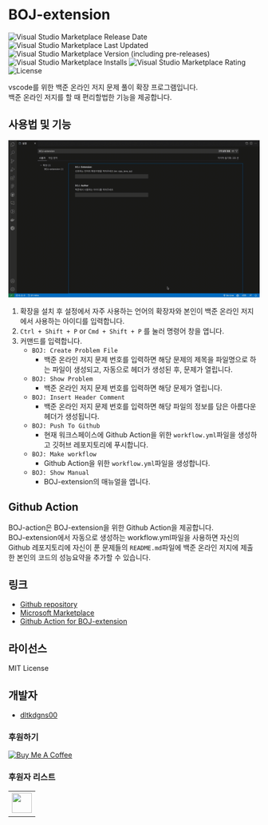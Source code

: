 # BOJ-extension

![Visual Studio Marketplace Release Date](https://img.shields.io/visual-studio-marketplace/release-date/dltkdgns00.BOJ-EX)
![Visual Studio Marketplace Last Updated](https://img.shields.io/visual-studio-marketplace/last-updated/dltkdgns00.BOJ-EX)
![Visual Studio Marketplace Version (including pre-releases)](https://img.shields.io/visual-studio-marketplace/v/dltkdgns00.BOJ-EX)
![Visual Studio Marketplace Installs](https://img.shields.io/visual-studio-marketplace/i/dltkdgns00.BOJ-EX)
![Visual Studio Marketplace Rating](https://img.shields.io/visual-studio-marketplace/r/dltkdgns00.BOJ-EX)
![License](https://img.shields.io/github/license/dltkdgns00/BOJ-extension)


vscode를 위한 백준 온라인 저지 문제 풀이 확장 프로그램입니다.  
백준 온라인 저지를 할 때 편리할법한 기능을 제공합니다.

## 사용법 및 기능
![BOJ-extension](./BOJ-extension.gif)

1. 확장을 설치 후 설정에서 자주 사용하는 언어의 확장자와 본인이 백준 온라인 저지에서 사용하는 아이디를 입력합니다.
2. `Ctrl + Shift + P` or `Cmd + Shift + P` 를 눌러 명령어 창을 엽니다.
3. 커맨드를 입력합니다.
   - `BOJ: Create Problem File`
     - 백준 온라인 저지 문제 번호를 입력하면 해당 문제의 제목을 파일명으로 하는 파일이 생성되고, 자동으로 헤더가 생성된 후, 문제가 열립니다.
   - `BOJ: Show Problem`
     - 백준 온라인 저지 문제 번호를 입력하면 해당 문제가 열립니다.
   - `BOJ: Insert Header Comment`
     - 백준 온라인 저지 문제 번호를 입력하면 해당 파일의 정보를 담은 아름다운 헤더가 생성됩니다.
   - `BOJ: Push To Github`
     - 현재 워크스페이스에 Github Action을 위한 `workflow.yml`파일을 생성하고 깃허브 레포지토리에 푸시합니다.
   - `BOJ: Make workflow`
     - Github Action을 위한 `workflow.yml`파일을 생성합니다.
   - `BOJ: Show Manual`
     - BOJ-extension의 매뉴얼을 엽니다.

## Github Action 
BOJ-action은 BOJ-extension을 위한 Github Action을 제공합니다.  
BOJ-extension에서 자동으로 생성하는 workflow.yml파일을 사용하면 자신의 Github 레포지토리에 자신이 푼 문제들의 `README.md`파일에 백준 온라인 저지에 제출한 본인의 코드의 성능요약을 추가할 수 있습니다.

## 링크

* [Github repository](https://github.com/dltkdgns00/BOJ-extension)
* [Microsoft Marketplace](https://marketplace.visualstudio.com/items?itemName=dltkdgns00.BOJ-EX)
* [Github Action for BOJ-extension](https://github.com/dltkdgns00/BOJ-action)

## 라이선스

MIT License

## 개발자

* [dltkdgns00](https://github.com/dltkdgns00)

### 후원하기
  
  <a href="https://www.buymeacoffee.com/dltkdgns00" target="_blank"><img src="https://cdn.buymeacoffee.com/buttons/v2/default-yellow.png" alt="Buy Me A Coffee" style="height: 60px !important;width: 217px !important;" ></a>

### 후원자 리스트
<table>
<tr>
<th>
<img src="https://github.com/dltkdgns00/ImageDatabase/assets/101442533/48d82da3-cf80-4f16-8a49-f8a52c8250e7" height=40px width=40px/>
</th>
</tr>
</table>